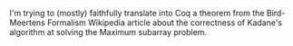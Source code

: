 I'm trying to (mostly) faithfully translate into Coq a theorem from the Bird-Meertens Formalism Wikipedia article about the correctness of Kadane's algorithm at solving the Maximum subarray problem.
